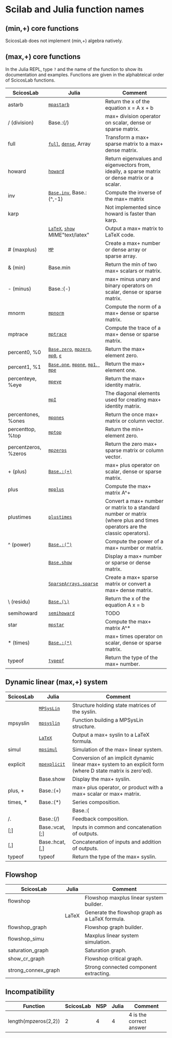 # Scilab and Julia function names

## (min,+) core functions

ScicosLab does not implement (min,+) algebra natively.

## (max,+) core functions

In the Julia REPL, type `?` and the name of the function to show its documentation and examples. Functions are given in the alphabteical order of ScicosLab functions.

| ScicosLab            | Julia                         | Comment                                                                                                                    |
|----------------------|-------------------------------|----------------------------------------------------------------------------------------------------------------------------|
| astarb               | [`mpastarb`](@ref)            | Return the x of the equation x = A x + b                                                                                   |
| / (division)         | Base.:(/)                     | max+ division operator on scalar, dense or sparse matrix.                                                                  |
| full                 | [`full`](@ref), [`dense`](@ref), Array            | Transform a max+ sparse matrix to a max+ dense matrix.                                                                     |
| howard               | [`howard`](@ref)              | Return eigenvalues and eigenvectors from, ideally, a sparse matrix or dense matrix or a scalar.                            |
| inv                  | [`Base.inv`](@ref), Base.:(^,-1)        | Compute the inverse of the max+ matrix                                                                                     |
| karp                 |                               | Not implemented since howard is faster than karp.                                                                          |
|                      | [`LaTeX`](@ref), [`show`](@ref) MIME"text/latex"  | Output a max+ matrix to LaTeX code.                                                                                        |
| # (maxplus)          | [`MP`](@ref)                            | Create a max+ number or dense array or sparse array.                                                                       |
| & (min)              | Base.min                      | Return the min of two max+ scalars or matrix.                                                                              |
| - (minus)            | Base.:(-)                     | max+ minus unary and binary operators on scalar, dense or sparse matrix.                                                   |
| mnorm                | [`mpnorm`](@ref)                        | Compute the norm of a max+ dense or sparse matrix.                                                                         |
| mptrace              | [`mptrace`](@ref)                       | Compute the trace of a max+ dense or sparse matrix.                                                                        |
| percent0, %0         | [`Base.zero`](@ref), [`mpzero`](@ref), [`mp0`](@ref), [`ϵ`](@ref)     | Return the max+ element zero.                                                                                              |
| percent1, %1         | [`Base.one`](@ref), [`mpone`](@ref), [`mp1`](@ref),[` mpe`](@ref)     | Return the max+ element one.                                                                                               |
| percenteye, %eye     | [`mpeye`](@ref)                         | Return the max+ identity matrix.                                                                                           |
|                      | [`mpI`](@ref)                           | The diagonal elements used for creating max+ identity matrix.                                                              |
| percentones, %ones   | [`mpones`](@ref)                        | Return the once max+ matrix or column vector.                                                                              |
| percenttop, %top     | [`mptop`](@ref)                         | Return the min+ element zero.                                                                                              |
| percentzeros, %zeros | [`mpzeros`](@ref)                       | Return the zero max+ sparse matrix or column vector.                                                                       |
| + (plus)             | [`Base.:(+)`](@ref)                     | max+ plus operator on scalar, dense or sparse matrix.                                                                      |
| plus                 | [`mpplus`](@ref)                        | Compute the max+ matrix A^+                                                                                                |
| plustimes            | [`plustimes`](@ref)                     | Convert a max+ number or matrix to a standard number or matrix (where plus and times operators are the classic operators). |
| ^ (power)            | [`Base.:(^)`](@ref)                     | Compute the power of a max+ number or matrix.                                                                              |
|                      | [`Base.show`](@ref)                     | Display a max+ number or sparse or dense matrix.                                                                           |
|                      | [`SparseArrays.sparse`](@ref)           | Create a max+ sparse matrix or convert a max+ dense matrix.                                                                |
| \ (residu)           | [`Base.(\)`](@ref)                      | Return the x of the equation A x = b                                                                                       |
| semihoward           | [`semihoward`](@ref)                    | TODO                                                                                                                       |
| star                 | [`mpstar`](@ref)                        | Compute the max+ matrix A^*                                                                                                |
| * (times)            | [`Base.:(*)`](@ref)                     | max+ times operator on scalar, dense or sparse matrix.                                                                     |
| typeof               | [`typeof`](@ref)                        | Return the type of the max+ number.                                                                                        |

## Dynamic linear (max,+) system

| ScicosLab| Julia            | Comment                                                                                                      |
|----------|------------------|--------------------------------------------------------------------------------------------------------------|
|          | [`MPSysLin`](@ref)         | Structure holding state matrices of the syslin.                                                              |
| mpsyslin | [`mpsyslin`](@ref)         | Function building a MPSysLin structure.                                                                      |
|          | [`LaTeX`](@ref)            | Output a max+ syslin to a LaTeX formula.                                                                     |
| simul    | [`mpsimul`](@ref)          | Simulation of the max+ linear system.                                                                        |
| explicit | [`mpexplicit`](@ref)       | Conversion of an implicit dynamic linear max+ system to an explicit form (where D state matrix is zero'ed).  |
|          | Base.show        | Display the max+ syslin.                                                                                     |
| plus, +  | Base.:(+)        | max+ plus operator, or product with a max+ scalar or max+ matrix.                                            |
| times, * | Base.:(*)        | Series composition.                                                                                          |
| |        | Base.:(|)        | Diagonal composition.                                                                                        |
| /.       | Base.:(/)        | Feedback composition.                                                                                        |
| [;]      | Base.:vcat, [;]  | Inputs in common and concatenation of outputs.                                                               |
| [,]      | Base.:hcat, [,]  |  Concatenation of inputs and addition of outputs.                                                            |
| typeof   | typeof           | Return the type of the max+ syslin.                                                                          |

## Flowshop

| ScicosLab           | Julia | Comment                                         |
|---------------------|-------|-------------------------------------------------|
| flowshop            |       | Flowshop maxplus linear system builder.         |
|                     | LaTeX | Generate the flowshop graph as a LaTeX formula. |
| flowshop_graph      |       | Flowshop graph builder.                         |
| flowshop_simu       |       | Maxplus linear system simulation.               |
| saturation_graph    |       | Saturation graph.                               |
| show_cr_graph       |       | Flowshop critical graph.                        |
| strong_connex_graph |       | Strong connected component extracting.          |

## Incompatibility

| Function             | ScicosLab | NSP | Julia   | Comment                 |
|----------------------|-----------|-----|---------|-------------------------|
| length(mpzeros(2,2)) | 2         | 4   | 4       | 4 is the correct answer |
